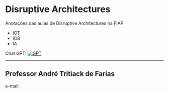 # Disruptive Architectures

Anotações das aulas de Disruptive Architectures na FIAP

* IOT
* IOB
* IA

Chat GPT: [![GPT](https://img.shields.io/badge/Chat-GPT-blue)](https://chat.openai.com/chat)

---

## Professor André Tritiack de Farias

e-mail: